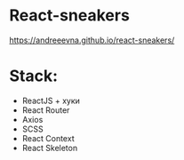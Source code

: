 # React-sneakers

https://andreeevna.github.io/react-sneakers/


# Stack:

- ReactJS + хуки
- React Router
- Axios
- SCSS
- React Context
- React Skeleton

